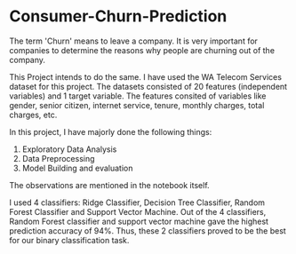 # Consumer-Churn-Prediction
The term 'Churn' means to leave a company. It is very important for companies to determine the reasons why people are churning out of the company. 

This Project intends to do the same. I have used the WA Telecom Services dataset for this project. The datasets consisted of 20 features (independent variables) and 1 target variable.
The features consited of variables like gender, senior citizen, internet service, tenure, monthly charges, total charges, etc.

In this project, I have majorly done the following things:
1. Exploratory Data Analysis
2. Data Preprocessing
3. Model Building and evaluation

The observations are mentioned in the notebook itself.

I used 4 classifiers: Ridge Classifier, Decision Tree Classifier, Random Forest Classifier and Support Vector Machine. Out of the 4 classifiers, Random Forest classifier and support vector machine
gave the highest prediction accuracy of 94%. Thus, these 2 classifiers proved to be the best for our binary classification task.
